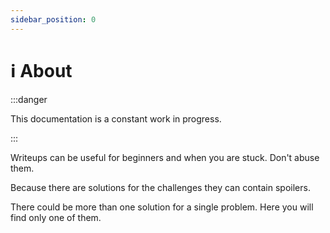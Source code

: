 ```yaml
---
sidebar_position: 0
---
```


# ℹ️ About

:::danger

This documentation is a constant work in progress.

:::

Writeups can be useful for beginners and when you are stuck. Don't abuse them.

Because there are solutions for the challenges they can contain spoilers.

There could be more than one solution for a single problem. Here you will find only one of them.
